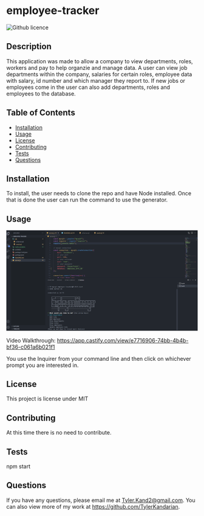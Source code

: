 # employee-tracker

![Github licence](http://img.shields.io/badge/license-MIT-blue.svg)

## Description

This application was made to allow a company to view departments, roles, workers and pay to help organzie and manage data. A user can view job departments within the company, salaries for certain roles, employee data with salary, id number and which manager they report to. If new jobs or employees come in the user can also add departments, roles and employees to the database.

## Table of Contents

- [Installation](#installation)
- [Usage](#usage)
- [License](#license)
- [Contributing](#contributing)
- [Tests](#tests)
- [Questions](#questions)

## Installation

To install, the user needs to clone the repo and have Node installed. Once that is done the user can run the command to use the generator.

## Usage

![ScreenShot from application](./assets/employee-tracker-ss.PNG)

Video Walkthrough: https://app.castify.com/view/e7716906-74bb-4b4b-bf36-c061a6b021f1

You use the Inquirer from your command line and then click on whichever prompt you are interested in.

## License

This project is license under MIT

## Contributing

At this time there is no need to contribute.

## Tests

npm start

## Questions

If you have any questions, please email me at Tyler.Kand2@gmail.com. You can also view more of my work at https://github.com/TylerKandarian.
